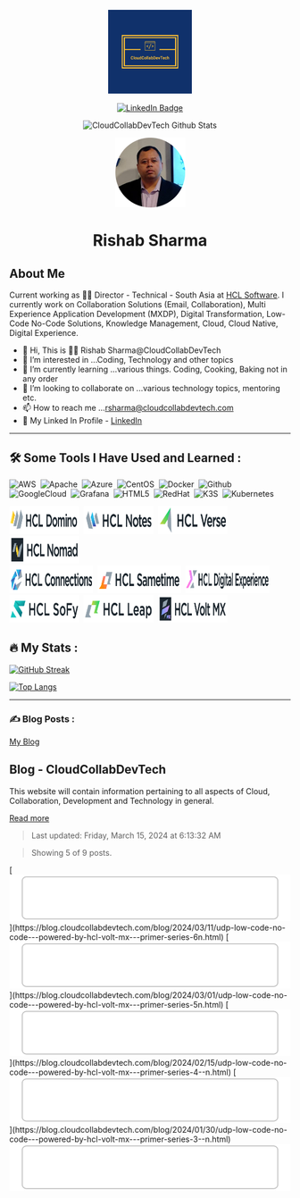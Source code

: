 <p align="center">
  <img src="/assets/images/logo.svg" width="150"/>
</p>
<p align="center">
    <a href="https://www.linkedin.com/in/rishabsharma/">
    <img src="https://img.shields.io/badge/LinkedIn-blue?style=for-the-badge&logo=linkedin&logoColor=white" alt="LinkedIn Badge">
    </a>
</p>
<p align="center">
  <img src="https://komarev.com/ghpvc/?username=CloudCollabDevTech&style=flat-square&color=blue" alt="CloudCollabDevTech Github Stats">
</p>
<p align="center">
  <img src="./assets/images/rishabsharmanew-circle.png" width="125">
</p>
<h1 align="center">
  Rishab Sharma
</h1>

## About Me

Current working as :man_technologist: Director - Technical - South Asia at [HCL Software](https://www.hcl-software.com "HCL Software"). I currently work on Collaboration Solutions (Email, Collaboration), Multi Experience Application Development (MXDP), Digital Transformation, Low-Code No-Code Solutions, Knowledge Management, Cloud, Cloud Native, Digital Experience.

- 👋 Hi, This is :man_technologist: Rishab Sharma@CloudCollabDevTech
- 👀 I’m interested in ...Coding, Technology and other topics
- 🌱 I’m currently learning ...various things. Coding, Cooking, Baking not in any order
- 💞️ I’m looking to collaborate on ...various technology topics, mentoring etc.
- 📫 How to reach me ...<a href="mailto:rsharma@cloudcollabdevtech.com">rsharma@cloudcollabdevtech.com</a>
- :link: My Linked In Profile - [LinkedIn](www.linkedin.com/in/rishabsharma "My Linkedin Profile")

---

## :hammer_and_wrench: Some Tools I Have Used and Learned :

<div>
  <img src="https://cdn.jsdelivr.net/gh/devicons/devicon/icons/amazonwebservices/amazonwebservices-original.svg" title="AWS" alt="AWS" width="60" height="60"/>&nbsp;
  <img src="https://cdn.jsdelivr.net/gh/devicons/devicon/icons/apache/apache-original-wordmark.svg" title="Apache" alt="Apache" width="60" height="60"/>&nbsp;
  <img src="https://cdn.jsdelivr.net/gh/devicons/devicon/icons/azure/azure-original-wordmark.svg" title="Azure" alt="Azure" width="60" height="60"/>&nbsp;
  <img src="https://cdn.jsdelivr.net/gh/devicons/devicon/icons/centos/centos-original-wordmark.svg" title="CentOS" alt="CentOS" width="60" height="60"/>&nbsp;
  <img src="https://cdn.jsdelivr.net/gh/devicons/devicon/icons/docker/docker-original-wordmark.svg" title="Docker" alt="Docker" width="60" height="60"/>&nbsp;
  <img src="https://cdn.jsdelivr.net/gh/devicons/devicon/icons/github/github-original-wordmark.svg" title="Github" alt="Github" width="60" height="60"/>&nbsp;
  <img src="https://cdn.jsdelivr.net/gh/devicons/devicon/icons/googlecloud/googlecloud-original-wordmark.svg" title="GoogleCloud" alt="GoogleCloud" width="60" height="60"/>&nbsp;
  <img src="https://cdn.jsdelivr.net/gh/devicons/devicon/icons/grafana/grafana-original-wordmark.svg" title="Grafana" alt="Grafana" width="60" height="60"/>&nbsp;
  <img src="https://cdn.jsdelivr.net/gh/devicons/devicon/icons/html5/html5-original-wordmark.svg" title="HTML5" alt="HTML5" width="60" height="60"/>&nbsp;
  <img src="https://cdn.jsdelivr.net/gh/devicons/devicon/icons/redhat/redhat-original-wordmark.svg" title="RedHat" alt="RedHat" width="60" height="60"/>&nbsp;
  <img src="https://cdn.jsdelivr.net/gh/devicons/devicon/icons/k3s/k3s-original-wordmark.svg" title="K3S" alt="K3S" width="60" height="60"/>&nbsp;
  <img src="https://cdn.jsdelivr.net/gh/devicons/devicon/icons/kubernetes/kubernetes-plain-wordmark.svg" title="Kubernetes" alt="Kubernetes" width="60" height="60"/>&nbsp;
</div>
<p>
  <img src="/assets/images/HCLDomino50.png" title="HCL Domino" alt="HCL Domino" width="125" height="50"/>&nbsp;
  <img src="/assets/images/HCLNotes_Light_Horizontal_50.png" title="HCL Notes" alt="HCL Notes" width="125" height="50"/>&nbsp;
  <img src="/assets/images/HCLVerse_Light_Horizontal_50.png" title="HCL Verse" alt="HCL Verse" width="125" height="50"/>&nbsp;
  <img src="/assets/images/HCLNomad_Light_Box_Horizontal_50.png" title="HCL Nomad" alt="HCL Nomad" width="125" height="50"/><br/>
  <img src="/assets/images/HCLConnections50.png" title="HCL Connections" alt="HCL Connections" width="150" height="50"/>&nbsp;
  <img src="/assets/images/HCLSametime_Light_Horizontal_50.png" title="HCL Sametime" alt="HCL Sametime" width="150" height="50"/>&nbsp;
  <img src="/assets/images/HCLDigitalExperience50.png" title="HCL Digital Experience" alt="HCL Digital Experience" width="150" height="50"/><br/>
  <img src="/assets/images/HCLSoFy_Color_Horizontal_100.png" title="HCL Sofy" alt="HCL Sofy" width="125" height="50"/>&nbsp;
  <img src="/assets/images/HCLLeap_Light_Horizontal_100.png" title="HCL Leap" alt="HCL Leap" width="125" height="50"/>&nbsp;
  <img src="/assets/images/HCLVoltMX_Light_Box_Horizontal_50.png" title="HCL Volt MX" alt="HCL Volt MX" width="125" height="50"/><br/>

</p>

## :fire: My Stats :

[![GitHub Streak](https://github-readme-streak-stats.herokuapp.com?user=CloudCollabDevTech&theme=dark&date_format=M%20j%5B%2C%20Y%5D)](https://git.io/streak-stats)

[![Top Langs](https://github-readme-stats.vercel.app/api/top-langs/?username=CloudCollabDevTech&langs_count=8&layout=compact&theme=vision-friendly-dark)](https://github.com/anuraghazra/github-readme-stats)

---

### ✍️ Blog Posts :

<a href="https://blog.cloudcollabdevtech.com/blog/index.html">My Blog</a>

<!-- blog-post-list:start -->
## Blog \- CloudCollabDevTech

This website will contain information pertaining to all aspects of Cloud, Collaboration, Development and Technology in general.

[Read more](https://blog.cloudcollabdevtech.com/)
> Last updated: Friday, March 15, 2024 at 6:13:32 AM

> Showing 5 of 9 posts.

[![UDP (Low-Code No-Code) - Powered by HCL Volt MX - Primer Series 6/N](https://raw.githubusercontent.com/CloudCollabDevTech/CloudCollabDevTech/main/blog-post-list-output/Blog_-_CloudCollabDevTech/UDP_(Low-Code_No-Code)_-_Powered_by_HCL_Volt_MX_-_Primer_Series_6_N.svg)](https://blog.cloudcollabdevtech.com/blog/2024/03/11/udp-low-code-no-code---powered-by-hcl-volt-mx---primer-series-6n.html)
[![UDP (Low-Code No-Code) - Powered by HCL Volt MX - Primer Series 5/N](https://raw.githubusercontent.com/CloudCollabDevTech/CloudCollabDevTech/main/blog-post-list-output/Blog_-_CloudCollabDevTech/UDP_(Low-Code_No-Code)_-_Powered_by_HCL_Volt_MX_-_Primer_Series_5_N.svg)](https://blog.cloudcollabdevtech.com/blog/2024/03/01/udp-low-code-no-code---powered-by-hcl-volt-mx---primer-series-5n.html)
[![UDP (Low-Code No-Code) - Powered by HCL Volt MX - Primer Series 4 / N](https://raw.githubusercontent.com/CloudCollabDevTech/CloudCollabDevTech/main/blog-post-list-output/Blog_-_CloudCollabDevTech/UDP_(Low-Code_No-Code)_-_Powered_by_HCL_Volt_MX_-_Primer_Series_4___N.svg)](https://blog.cloudcollabdevtech.com/blog/2024/02/15/udp-low-code-no-code---powered-by-hcl-volt-mx---primer-series-4--n.html)
[![UDP (Low-Code No-Code) - Powered by HCL Volt MX - Primer Series 3 / N](https://raw.githubusercontent.com/CloudCollabDevTech/CloudCollabDevTech/main/blog-post-list-output/Blog_-_CloudCollabDevTech/UDP_(Low-Code_No-Code)_-_Powered_by_HCL_Volt_MX_-_Primer_Series_3___N.svg)](https://blog.cloudcollabdevtech.com/blog/2024/01/30/udp-low-code-no-code---powered-by-hcl-volt-mx---primer-series-3--n.html)
[![Low-Code No-Code or UDP Powered by HCL Volt MX - Primer Series 2 / N](https://raw.githubusercontent.com/CloudCollabDevTech/CloudCollabDevTech/main/blog-post-list-output/Blog_-_CloudCollabDevTech/Low-Code_No-Code_or_UDP_Powered_by_HCL_Volt_MX_-_Primer_Series_2___N.svg)](https://blog.cloudcollabdevtech.com/blog/2024/01/20/low-code-no-code-or-udp-powered-by-hcl-volt-mx---primer-series-2--n.html)


<!-- blog-post-list:end -->
